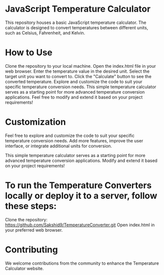 # **JavaScript Temperature Calculator**
This repository houses a basic JavaScript temperature calculator. The calculator is designed to convert temperatures between different units, such as Celsius, Fahrenheit, and Kelvin.

# **How to Use**
Clone the repository to your local machine.
Open the index.html file in your web browser.
Enter the temperature value in the desired unit.
Select the target unit you want to convert to.
Click the "Calculate" button to see the converted temperature.
Explore and customize the code to suit your specific temperature conversion needs.
This simple temperature calculator serves as a starting point for more advanced temperature conversion applications. Feel free to modify and extend it based on your project requirements!

# Customization
Feel free to explore and customize the code to suit your specific temperature conversion needs. Add more features, improve the user interface, or integrate additional units for conversion.

This simple temperature calculator serves as a starting point for more advanced temperature conversion applications. Modify and extend it based on your project requirements!


# To run the Temperature Converters locally or deploy it to a server, follow these steps:

Clone the repository:
https://github.com/Sakshid9/TemperatureConverter.git Open index.html in your preferred web browser.

# Contributing

We welcome contributions from the community to enhance the Temperature Calculator website.


